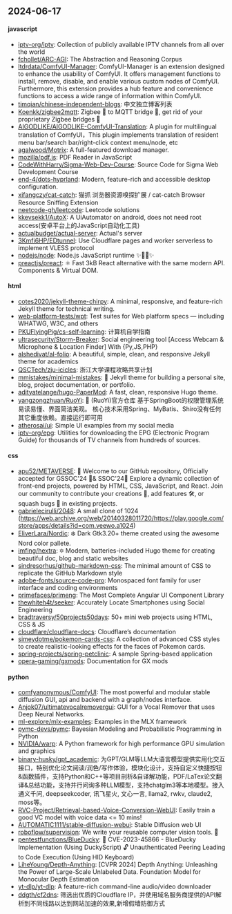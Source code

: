 ## 2024-06-17

#### javascript
* [iptv-org/iptv](https://github.com/iptv-org/iptv): Collection of publicly available IPTV channels from all over the world
* [fchollet/ARC-AGI](https://github.com/fchollet/ARC-AGI): The Abstraction and Reasoning Corpus
* [ltdrdata/ComfyUI-Manager](https://github.com/ltdrdata/ComfyUI-Manager): ComfyUI-Manager is an extension designed to enhance the usability of ComfyUI. It offers management functions to install, remove, disable, and enable various custom nodes of ComfyUI. Furthermore, this extension provides a hub feature and convenience functions to access a wide range of information within ComfyUI.
* [timqian/chinese-independent-blogs](https://github.com/timqian/chinese-independent-blogs): 中文独立博客列表
* [Koenkk/zigbee2mqtt](https://github.com/Koenkk/zigbee2mqtt): Zigbee 🐝 to MQTT bridge 🌉, get rid of your proprietary Zigbee bridges 🔨
* [AIGODLIKE/AIGODLIKE-ComfyUI-Translation](https://github.com/AIGODLIKE/AIGODLIKE-ComfyUI-Translation): A plugin for multilingual translation of ComfyUI，This plugin implements translation of resident menu bar/search bar/right-click context menu/node, etc
* [agalwood/Motrix](https://github.com/agalwood/Motrix): A full-featured download manager.
* [mozilla/pdf.js](https://github.com/mozilla/pdf.js): PDF Reader in JavaScript
* [CodeWithHarry/Sigma-Web-Dev-Course](https://github.com/CodeWithHarry/Sigma-Web-Dev-Course): Source Code for Sigma Web Development Course
* [end-4/dots-hyprland](https://github.com/end-4/dots-hyprland): Modern, feature-rich and accessible desktop configuration.
* [xifangczy/cat-catch](https://github.com/xifangczy/cat-catch): 猫抓 浏览器资源嗅探扩展 / cat-catch Browser Resource Sniffing Extension
* [neetcode-gh/leetcode](https://github.com/neetcode-gh/leetcode): Leetcode solutions
* [kkevsekk1/AutoX](https://github.com/kkevsekk1/AutoX): A UiAutomator on android, does not need root access(安卓平台上的JavaScript自动化工具)
* [actualbudget/actual-server](https://github.com/actualbudget/actual-server): Actual's server
* [3Kmfi6HP/EDtunnel](https://github.com/3Kmfi6HP/EDtunnel): Use Cloudflare pages and worker serverless to implement VLESS protocol
* [nodejs/node](https://github.com/nodejs/node): Node.js JavaScript runtime ✨🐢🚀✨
* [preactjs/preact](https://github.com/preactjs/preact): ⚛️ Fast 3kB React alternative with the same modern API. Components & Virtual DOM.

#### html
* [cotes2020/jekyll-theme-chirpy](https://github.com/cotes2020/jekyll-theme-chirpy): A minimal, responsive, and feature-rich Jekyll theme for technical writing.
* [web-platform-tests/wpt](https://github.com/web-platform-tests/wpt): Test suites for Web platform specs — including WHATWG, W3C, and others
* [PKUFlyingPig/cs-self-learning](https://github.com/PKUFlyingPig/cs-self-learning): 计算机自学指南
* [ultrasecurity/Storm-Breaker](https://github.com/ultrasecurity/Storm-Breaker): Social engineering tool [Access Webcam & Microphone & Location Finder] With {Py,JS,PHP}
* [alshedivat/al-folio](https://github.com/alshedivat/al-folio): A beautiful, simple, clean, and responsive Jekyll theme for academics
* [QSCTech/zju-icicles](https://github.com/QSCTech/zju-icicles): 浙江大学课程攻略共享计划
* [mmistakes/minimal-mistakes](https://github.com/mmistakes/minimal-mistakes): 📐 Jekyll theme for building a personal site, blog, project documentation, or portfolio.
* [adityatelange/hugo-PaperMod](https://github.com/adityatelange/hugo-PaperMod): A fast, clean, responsive Hugo theme.
* [yangzongzhuan/RuoYi](https://github.com/yangzongzhuan/RuoYi): 🎉 (RuoYi)官方仓库 基于SpringBoot的权限管理系统 易读易懂、界面简洁美观。 核心技术采用Spring、MyBatis、Shiro没有任何其它重度依赖。直接运行即可用
* [atherosai/ui](https://github.com/atherosai/ui): Simple UI examples from my social media
* [iptv-org/epg](https://github.com/iptv-org/epg): Utilities for downloading the EPG (Electronic Program Guide) for thousands of TV channels from hundreds of sources.

#### css
* [apu52/METAVERSE](https://github.com/apu52/METAVERSE): 🚀 Welcome to our GitHub repository, Officially accepted for GSSOC'24 🌟& SSOC'24🌟 Explore a dynamic collection of front-end projects, powered by HTML, CSS, JavaScript, and React. Join our community to contribute your creations 🎨, add features 🛠️, or squash bugs 🐛 in existing projects.
* [gabrielecirulli/2048](https://github.com/gabrielecirulli/2048): A small clone of 1024 (https://web.archive.org/web/20140328011720/https://play.google.com/store/apps/details?id=com.veewo.a1024)
* [EliverLara/Nordic](https://github.com/EliverLara/Nordic): ❄️ Dark Gtk3.20+ theme created using the awesome Nord color pallete.
* [imfing/hextra](https://github.com/imfing/hextra): 🔯 Modern, batteries-included Hugo theme for creating beautiful doc, blog and static websites
* [sindresorhus/github-markdown-css](https://github.com/sindresorhus/github-markdown-css): The minimal amount of CSS to replicate the GitHub Markdown style
* [adobe-fonts/source-code-pro](https://github.com/adobe-fonts/source-code-pro): Monospaced font family for user interface and coding environments
* [primefaces/primeng](https://github.com/primefaces/primeng): The Most Complete Angular UI Component Library
* [thewhiteh4t/seeker](https://github.com/thewhiteh4t/seeker): Accurately Locate Smartphones using Social Engineering
* [bradtraversy/50projects50days](https://github.com/bradtraversy/50projects50days): 50+ mini web projects using HTML, CSS & JS
* [cloudflare/cloudflare-docs](https://github.com/cloudflare/cloudflare-docs): Cloudflare’s documentation
* [simeydotme/pokemon-cards-css](https://github.com/simeydotme/pokemon-cards-css): A collection of advanced CSS styles to create realistic-looking effects for the faces of Pokemon cards.
* [spring-projects/spring-petclinic](https://github.com/spring-projects/spring-petclinic): A sample Spring-based application
* [opera-gaming/gxmods](https://github.com/opera-gaming/gxmods): Documentation for GX mods

#### python
* [comfyanonymous/ComfyUI](https://github.com/comfyanonymous/ComfyUI): The most powerful and modular stable diffusion GUI, api and backend with a graph/nodes interface.
* [Anjok07/ultimatevocalremovergui](https://github.com/Anjok07/ultimatevocalremovergui): GUI for a Vocal Remover that uses Deep Neural Networks.
* [ml-explore/mlx-examples](https://github.com/ml-explore/mlx-examples): Examples in the MLX framework
* [pymc-devs/pymc](https://github.com/pymc-devs/pymc): Bayesian Modeling and Probabilistic Programming in Python
* [NVIDIA/warp](https://github.com/NVIDIA/warp): A Python framework for high performance GPU simulation and graphics
* [binary-husky/gpt_academic](https://github.com/binary-husky/gpt_academic): 为GPT/GLM等LLM大语言模型提供实用化交互接口，特别优化论文阅读/润色/写作体验，模块化设计，支持自定义快捷按钮&函数插件，支持Python和C++等项目剖析&自译解功能，PDF/LaTex论文翻译&总结功能，支持并行问询多种LLM模型，支持chatglm3等本地模型。接入通义千问, deepseekcoder, 讯飞星火, 文心一言, llama2, rwkv, claude2, moss等。
* [RVC-Project/Retrieval-based-Voice-Conversion-WebUI](https://github.com/RVC-Project/Retrieval-based-Voice-Conversion-WebUI): Easily train a good VC model with voice data <= 10 mins!
* [AUTOMATIC1111/stable-diffusion-webui](https://github.com/AUTOMATIC1111/stable-diffusion-webui): Stable Diffusion web UI
* [roboflow/supervision](https://github.com/roboflow/supervision): We write your reusable computer vision tools. 💜
* [pentestfunctions/BlueDucky](https://github.com/pentestfunctions/BlueDucky): 🚨 CVE-2023-45866 - BlueDucky Implementation (Using DuckyScript) 🔓 Unauthenticated Peering Leading to Code Execution (Using HID Keyboard)
* [LiheYoung/Depth-Anything](https://github.com/LiheYoung/Depth-Anything): [CVPR 2024] Depth Anything: Unleashing the Power of Large-Scale Unlabeled Data. Foundation Model for Monocular Depth Estimation
* [yt-dlp/yt-dlp](https://github.com/yt-dlp/yt-dlp): A feature-rich command-line audio/video downloader
* [ddgth/cf2dns](https://github.com/ddgth/cf2dns): 筛选出优质的Cloudflare IP，并使用域名服务商提供的API解析到不同线路以达到网站加速的效果,新增假墙防御方式
